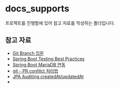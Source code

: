 # docs_supports
프로젝트를 진행함에 있어 참고 자료를 작성하는 폴더입니다.

## 참고 자료
* [Git Branch 입문](https://backlog.com/git-tutorial/kr/stepup/stepup2_3.html)
* [Spring Boot Testing Best Practices](https://tanzu.vmware.com/developer/guides/spring-boot-testing/)
* [Spring Boot MariaDB 연동](https://www.bottlehs.com/springboot/%EC%8A%A4%ED%94%84%EB%A7%81-%EB%B6%80%ED%8A%B8-mariadb-%EC%97%B0%EB%8F%99/)
* [git - PR confilct 처리법](https://velog.io/@devmin/git-conflict-solution-basic)
* [JPA Auditing createdAt/updatedAt](https://velog.io/@conatuseus/2019-12-06-2212-%EC%9E%91%EC%84%B1%EB%90%A8-1sk3u75zo9)
* 